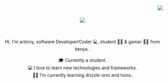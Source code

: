 <img align="right" src="https://komarev.com/ghpvc/?username=antohsnizzah">
<h1 align="center">
  <a href="https://git.io/typing-svg">
    <img src="https://readme-typing-svg.herokuapp.com/?lines=Hi+There!+👋;+am+antohsnizzah!;&center=true&size=30">
  </a>
</h1>
<br />
<p align="center">
  Hi, I'm antony, software Developer/Coder 💻,  student 👨‍💻 &  gamer 🦸‍♂️ from kenya .
  <br />
  <br />
  🎓 Currently a student.
  <br />
  💻 I love to learn new technologies and frameworks.
  <br />
  🧑‍💼 I’m currently learning drizzle-orm and hono.
  <br />
</p>


